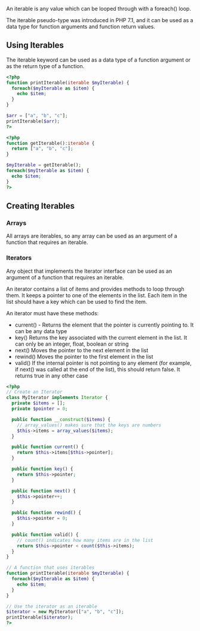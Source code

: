 An iterable is any value which can be looped through with a foreach() loop.

The iterable pseudo-type was introduced in PHP 7.1, and it can be used as a data type for function arguments and function return values.

## Using Iterables
The iterable keyword can be used as a data type of a function argument or as the return type of a function.

```php
<?php
function printIterable(iterable $myIterable) {
  foreach($myIterable as $item) {
    echo $item;
  }
}

$arr = ["a", "b", "c"];
printIterable($arr);
?>
```

```php
<?php
function getIterable():iterable {
  return ["a", "b", "c"];
}

$myIterable = getIterable();
foreach($myIterable as $item) {
  echo $item;
}
?>
```

## Creating Iterables
### Arrays

All arrays are iterables, so any array can be used as an argument of a function that requires an iterable.

### Iterators

Any object that implements the Iterator interface can be used as an argument of a function that requires an iterable.

An iterator contains a list of items and provides methods to loop through them. It keeps a pointer to one of the elements in the list. Each item in the list should have a key which can be used to find the item.

An iterator must have these methods:

+ current() - Returns the element that the pointer is currently pointing to. It can be any data type
+ key() Returns the key associated with the current element in the list. It can only be an integer, float, boolean or string
+ next() Moves the pointer to the next element in the list
+ rewind() Moves the pointer to the first element in the list
+ valid() If the internal pointer is not pointing to any element (for example, if next() was called at the end of the list), this should return false. It returns true in any other case

```php
<?php
// Create an Iterator
class MyIterator implements Iterator {
  private $items = [];
  private $pointer = 0;

  public function __construct($items) {
    // array_values() makes sure that the keys are numbers
    $this->items = array_values($items);
  }

  public function current() {
    return $this->items[$this->pointer];
  }

  public function key() {
    return $this->pointer;
  }

  public function next() {
    $this->pointer++;
  }

  public function rewind() {
    $this->pointer = 0;
  }

  public function valid() {
    // count() indicates how many items are in the list
    return $this->pointer < count($this->items);
  }
}

// A function that uses iterables
function printIterable(iterable $myIterable) {
  foreach($myIterable as $item) {
    echo $item;
  }
}

// Use the iterator as an iterable
$iterator = new MyIterator(["a", "b", "c"]);
printIterable($iterator);
?>
```
